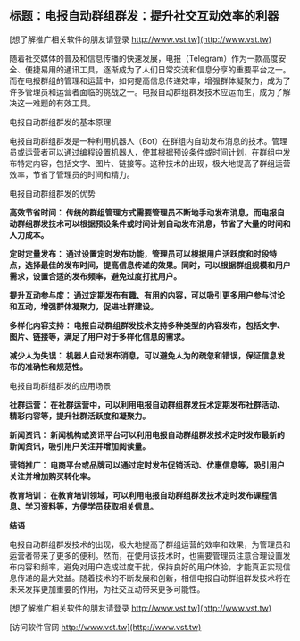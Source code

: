 ## **标题：电报自动群组群发：提升社交互动效率的利器**

[想了解推广相关软件的朋友请登录 http://www.vst.tw](http://www.vst.tw)

随着社交媒体的普及和信息传播的快速发展，电报（Telegram）作为一款高度安全、便捷易用的通讯工具，逐渐成为了人们日常交流和信息分享的重要平台之一。而在电报群组的管理和运营中，如何提高信息传递效率，增强群体凝聚力，成为了许多管理员和运营者面临的挑战之一。电报自动群组群发技术应运而生，成为了解决这一难题的有效工具。

电报自动群组群发的基本原理

电报自动群组群发是一种利用机器人（Bot）在群组内自动发布消息的技术。管理员或运营者可以通过编程设置机器人，使其根据预设条件或时间计划，在群组中发布特定内容，包括文字、图片、链接等。这种技术的出现，极大地提高了群组运营效率，节省了管理员的时间和精力。

电报自动群组群发的优势

**高效节省时间： 传统的群组管理方式需要管理员不断地手动发布消息，而电报自动群组群发技术可以根据预设条件或时间计划自动发布消息，节省了大量的时间和人力成本。**

**定时定量发布： 通过设置定时发布功能，管理员可以根据用户活跃度和时段特点，选择最佳的发布时间，提高信息传递的效果。同时，可以根据群组规模和用户需求，设置合适的发布频率，避免过度打扰用户。**

**提升互动参与度： 通过定期发布有趣、有用的内容，可以吸引更多用户参与讨论和互动，增强群体凝聚力，促进社群建设。**

**多样化内容支持： 电报自动群组群发技术支持多种类型的内容发布，包括文字、图片、链接等，满足了用户对于多样化信息的需求。**

**减少人为失误： 机器人自动发布消息，可以避免人为的疏忽和错误，保证信息发布的准确性和规范性。**

电报自动群组群发的应用场景

**社群运营： 在社群运营中，可以利用电报自动群组群发技术定期发布社群活动、精彩内容等，提升社群活跃度和凝聚力。**

**新闻资讯： 新闻机构或资讯平台可以利用电报自动群组群发技术定时发布最新的新闻资讯，吸引用户关注并增加阅读量。**

**营销推广： 电商平台或品牌可以通过定时发布促销活动、优惠信息等，吸引用户关注并增加购买转化率。**

**教育培训： 在教育培训领域，可以利用电报自动群组群发技术定时发布课程信息、学习资料等，方便学员获取相关信息。**

**结语**

电报自动群组群发技术的出现，极大地提高了群组运营的效率和效果，为管理员和运营者带来了更多的便利。然而，在使用该技术时，也需要管理员注意合理设置发布内容和频率，避免对用户造成过度干扰，保持良好的用户体验，才能真正实现信息传递的最大效益。随着技术的不断发展和创新，相信电报自动群组群发技术将在未来发挥更加重要的作用，为社交互动带来更多可能性。

[想了解推广相关软件的朋友请登录 http://www.vst.tw](http://www.vst.tw)


[访问软件官网 http://www.vst.tw](http://www.vst.tw)
